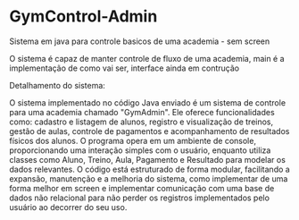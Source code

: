 # GymControl-Admin
Sistema em java  para controle basicos de uma academia - sem screen


O sistema é capaz de manter controle de fluxo de uma academia,  main é a implementação de como vai ser, interface ainda em contrução

Detalhamento do sistema:


O sistema implementado no código Java enviado é um sistema de controle para uma academia chamado "GymAdmin". Ele oferece funcionalidades como: cadastro e listagem de alunos, registro e visualização de treinos,  gestão de aulas,  controle de pagamentos e  acompanhamento de resultados físicos dos alunos. O programa opera em um ambiente de console, proporcionando uma interação simples com o usuário, enquanto utiliza classes como Aluno, Treino, Aula, Pagamento e Resultado para modelar os dados relevantes. O código está estruturado de forma modular, facilitando a expansão, manutenção e a melhoria do sistema, como implementar de uma forma melhor em screen e implementar comunicação com uma base de dados não relacional para não perder os registros implementados pelo usuário ao decorrer do seu uso.


